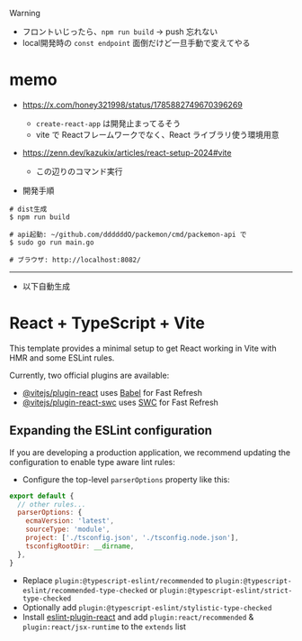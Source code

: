 >[!WARNING]
> - フロントいじったら、`npm run build` -> push 忘れない
> - local開発時の `const endpoint` 面倒だけど一旦手動で変えてやる

# memo
- https://x.com/honey321998/status/1785882749670396269
  - `create-react-app` は開発止まってるそう
  - vite で Reactフレームワークでなく、React ライブラリ使う環境用意

- https://zenn.dev/kazukix/articles/react-setup-2024#vite
  - この辺りのコマンド実行

- 開発手順
```console
# dist生成
$ npm run build

# api起動: ~/github.com/ddddddO/packemon/cmd/packemon-api で
$ sudo go run main.go

# ブラウザ: http://localhost:8082/
```


---

- 以下自動生成

# React + TypeScript + Vite

This template provides a minimal setup to get React working in Vite with HMR and some ESLint rules.

Currently, two official plugins are available:

- [@vitejs/plugin-react](https://github.com/vitejs/vite-plugin-react/blob/main/packages/plugin-react/README.md) uses [Babel](https://babeljs.io/) for Fast Refresh
- [@vitejs/plugin-react-swc](https://github.com/vitejs/vite-plugin-react-swc) uses [SWC](https://swc.rs/) for Fast Refresh

## Expanding the ESLint configuration

If you are developing a production application, we recommend updating the configuration to enable type aware lint rules:

- Configure the top-level `parserOptions` property like this:

```js
export default {
  // other rules...
  parserOptions: {
    ecmaVersion: 'latest',
    sourceType: 'module',
    project: ['./tsconfig.json', './tsconfig.node.json'],
    tsconfigRootDir: __dirname,
  },
}
```

- Replace `plugin:@typescript-eslint/recommended` to `plugin:@typescript-eslint/recommended-type-checked` or `plugin:@typescript-eslint/strict-type-checked`
- Optionally add `plugin:@typescript-eslint/stylistic-type-checked`
- Install [eslint-plugin-react](https://github.com/jsx-eslint/eslint-plugin-react) and add `plugin:react/recommended` & `plugin:react/jsx-runtime` to the `extends` list
